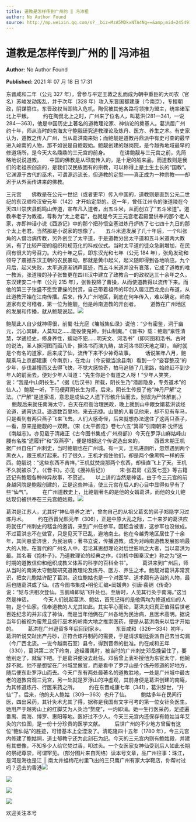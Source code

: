 ```yaml
---
title: 道教是怎样传到广州的 ‖ 冯沛祖
author: No Author Found
source: http://mp.weixin.qq.com/s?__biz=MzA5MDkxNTA4Ng==&amp;mid=2454911292&amp;idx=1&amp;sn=1040eddf0e8b4ccaef8437de4f1046c5&amp;chksm=87a2315db0d5b84b4b8746444cc1559c1554467c378d3cfd43831d779ca937f86265b96fae3b#rd
---
```


# 道教是怎样传到广州的 ‖ 冯沛祖

**Author:** No Author Found

**Published:** 2021 年 07 月 18 日 17:31

东晋咸和二年（公元 327 年），曾参与平定王敦之乱而成为朝中重臣的大司农（官名）苏峻发动叛乱，并于次年（328 年）攻入东晋国都建康（今南京），专擅朝政，阴谋篡位。东晋政权当即陷入危机。陶侃被其他各路将领推为盟主，统率诸军北上平叛。        约在陶侃北上之时，广州来了位名人，叫葛洪(281—341，一说 284—363)，他是中国历史上著名的道教理论家、神仙论的奠基人。葛洪居广州约十年，师从当时的南海太守鲍靓研究道教理论及炼丹、医方、养生之术。有史家认为，道教之传入广州，当从葛洪南来始；而鲍靓是道教丹鼎派中有史可查的最早进入岭南的人物，那不如说是自鲍靓始。鲍靓创建的越岗院，是今越秀地域最早的修道场所，是今天大名鼎鼎的三元宫的前身。        在讲鲍靓与三元宫之前，先简略地说说道教。　　中国的佛教是从印度传入的，是十足的舶来品，而道教则是我们的老祖宗创造的，是我们汉民族固有的宗教，可以称得上是土生土长的“国教”。它渊源于古代的巫术，可谓源远流长，但道教的定型——真正成为一种宗教——却迟于从外面传进来的佛教。

三元宫　　佛教是在公元一世纪（或者更早）传入中国的，道教则是直到公元二世纪的东汉顺帝汉安元年（142）才开始定型的。这一年，曾任江州令的张道陵在今天四川崇庆县鹤鸣山传道，宣布凡入道者，出五斗米，从而创立了“五斗米道”。道教奉老子为教祖，尊称为“太上老君”，也就是今天三元宫老君殿里供奉的那个老人家，亦即神话小说《西游记》中的那个把孙悟空塞进炼丹炉炼了七七四十九日的那个太上老君。当然那是小说家的想像了。　　五斗米道发展了几十年后，一个叫张角的人借治病传教，另外创立了太平道，于是道教分出太平道和五斗米道两大教派，有了比较严密的组织和规范化的科戒仪式。当时太平道的徒众急剧增加，在民间有很大的号召力。大约十年之后，即东汉光和七年（公元 184 年），张角发动和领导了震撼东汉王朝的农民暴动，那就是黄巾起义，起义随即得到各地响应。九个月后，起义失败，太平道逐渐销声匿迹，而五斗米道并没有衰落，它成了道教的唯一教派，张道陵的孙子张鲁更在四川汉中建立了政教合一的政权达三十余年之久。东汉建安二十年（公元 215 年），张鲁投降了曹操，从而使道教得以流传下来。而他的第三子张盛不愿受曹操的封赏，自己带着祖传的印剑入居江西龙虎山布道，从此道教开始在江南传播。后来，传入广州地区，到底在何年传入，难以确定。岭南道家有史可稽者，第一位为鲍靓，他是岭南道教的开创者。        道教在广州地区的发展和传播，就从鲍靓说起。![](https://mmbiz.qpic.cn/mmbiz_jpg/PJWG74pLsMbf6BQ9wBcUEQ72P2hUdAktQz6DpChaiaicwlCQPO7bLqA6WZ74UicSqG703PGBGFliavnqwxcgBRstNw/640)

鲍靓此人自少就神得很，前蜀·杜光庭《墉城集仙录》说他：“少有密鉴，洞于幽元，沉心冥肆，人莫知之……能役使鬼神，封山制魔。”《晋书》载：鲍靓“禀性清慧，学通经史，修身养性，蠕动不犯……明天文、河洛书”（即河图和洛书。古时的说法，圣人据河图而画八卦，据洛书而演九畴，故河洛书即天地之理）。当时就是个有名的道家，后来成了仙，流传下来不少神奇故事。        话说某年八月，鲍靓乘马上京都建康（今南京），在龙山（今安徽当涂县南）看到一个“姿容整茂”的少年，步伐甚慢而又去得飞快，不觉大感惊奇，拍马追随了几里路，始终赶不到少年人的前面去，便对少年人叫道：“先生你是个有道之人呀！”少年人笑笑，说：“我是中山阴长生。”（据《后汉书》所载，阴长生乃“潜居隐身，专务道术”的仙人。）鲍靓一听，下马便拜阴长生为师。后来，阴长生传授了他“神丹尸解”之法。（“尸解”是道家语，意思是成仙之人遗下形骸升仙而去。别误为尸体解剖。）        鲍靓后来就任南海太守，白天在府衙治理民政，晚上就到山中跟女婿葛洪谈经论道，通宵达旦。遥遥数百里地，来去迅捷。山里的人看见他来，却不见有车马，只是看到有两只燕子飞来飞去。人们大感奇怪，后来就想办法逮住了这两只燕子，一看，原来是鲍靓的一双鞋。（宋《太平御览》卷七六五“箕帚”引南朝宋·沈怀远《南越志》。亦见载于清雍正《古今图书集成·广州府部》）今天在罗浮山麻姑峰山腰有名胜“遗履轩”和“双燕亭”，便是根据这个传说造出来的，        西晋末期王机据广州自任广州刺史，当时鲍靓也在广州城。有一天，王机进厕所，忽然遇到两个黑衣人，跟王机打起来。打了很久，王机才抓住他们，却是两个像黑鸭一样的东西。鲍靓说：“这些东西不吉祥。”王机就焚烧那两个东西，却径直飞上了天。王机不久就被杀了。（《晋书》。亦见《搜神后记》）        宋·张君房《云笈七签》等古籍还记有鲍靓各种神异故事，不赘述。　　以上讲的当然是神话。由于今三元宫的前身越冈院是鲍靓创建的，正是这些神话，使三元宫在后人的心目中显得似乎有了些“仙气”。        在广州道教史上，比鲍靓著名的是他的女婿葛洪，而他的女儿鲍姑现仍被供奉在三元宫鲍姑殿。![](https://mmbiz.qpic.cn/mmbiz_jpg/PJWG74pLsMbf6BQ9wBcUEQ72P2hUdAktwGuuic1yc7B46iaR5Ql0qZ0NN5ZWriclAgrfTTPPiaicnHVZIghgOxZjThA/640)

葛洪是江苏人，尤其好“神仙导养之法”，曾向自己的从祖父葛玄的弟子郑隐学习过炼丹术。        约在西晋光熙元年（306），正是中原大乱之际，二十来岁的葛洪应将就任广州刺史的嵇含的邀请，来到广州任参军。因嵇含被害，这参军也没做成。不过葛洪志不在做官，只是见天下已乱，避地南土。他在今越秀地区居住了十余年，其间悬壶济世，为民治病；著书立说，传播道教。成为对岭南道教发展影响最大的人物。在晋代的广州名人中，若论其思想理论对后世影响之大者，当以葛洪为最。其名著《抱朴子》，乃道教理论的经典之作，《剑桥中国秦汉史》称之为“这一时期的道教信仰和组织成教义体系的科学的百科全书”。        葛洪来到广州后，师从当时的南海太守鲍靓研究道教理论及炼丹、医方、养生之术。鲍靓对葛洪非常赏识，把女儿鲍姑许配了葛洪。这位鲍姑也是一个对医学、道术颇有造诣的人物，最后也随葛洪成了仙。《古今图书集成•明伦汇编•闺媛典》引唐·裴铏《传奇》说：“姑与洪相次登仙。玉鹅峰即姑飞升处也。至唐时，人见其行灸于南海。”这当然是神话。        今天人们说起葛洪、鲍姑，首先记得的是他俩均为修道成仙的人物，是个仙家。信奉道教的人尤其如此。其实平心而论，葛洪夫妇真正值得后世老百姓纪念的并非成了神仙，而是当年他俩在广州各地为民治病，且医术高明。据说当年仍被视为蛮荒且盛行巫术的岭南大地之推崇医药，便是从葛洪南来以后才开始的。        葛洪在广州逗留多年后回到家乡。        东晋咸和（326—334）初年，葛洪听说交趾出产丹砂，正符合炼丹制药的需要，于是请求朝廷委派自己去当勾漏（今广西北流。一说今越南石室）县令，得到晋帝的批准。约在咸和五年（330），葛洪第二次下岭南，途经番禺时，被当时的广州刺史邓岳挽留住了，要他别走了，就留下吧。于是葛洪便没去赴任。邓岳曾上表补授他为东官太守，他婉辞不就。他不是想留在广州城里做官，而是看中了罗浮山是个炼丹修道的好地方，随后便东赴罗浮山而去。今天广东有两处最著名的道教胜地，一处是广州城中最古老的道教宫观三元宫，另一处就是罗浮山的冲虚观，其前身便是葛洪创建的南庵，为其修道炼丹、行医采药之所。        约在东晋咸康七年（341），葛洪辞世，“升仙”了。后来，他的夫人鲍姑（309—363）也升了仙。        鲍姑多年在民间行医，四出采药，其针灸术尤其了得，据称是我国有文字可考的第一位女针灸医生。她用产于越秀山上的红脚艾为人灸治“赘疣”，一灼即消。她一生行医采药，足迹遍番禺、南海、博罗、惠阳等地。医好过不少人。今天三元宫内还保存有鲍姑当年艾灸的穴位图，是一份十分珍贵的医学文献。        后世广州的不少地方曾留有这位“鲍仙姑”的胜迹，可惜基本上全湮没了。清乾隆四十五年（1780 年），今三元宫内修建了鲍姑祠，道士郁教宁还为此刻石为纪。今天的三元宫内则有鲍姑殿，并建有其塑像，不知多少人给它焚过香，叩过头。一个女医家女神仙受到后人如此长期的祭祀尊崇，可谓罕见。（部分图片来自网络）读本号文章，品广州往事：珠江，是河是海也是江 || 南太井蛙梅花村里飞出的三只鹰广州有家大学鞋店，你帮衬过吗？远去的香港![](https://mmbiz.qpic.cn/mmbiz_jpg/PJWG74pLsMbf6BQ9wBcUEQ72P2hUdAktXnYjbdX0bY6sqGLWNkWr9E5mpu0M9KXqt40CBMydmhdGUfsJoOkicKg/640)

![](https://mmbiz.qpic.cn/mmbiz_jpg/PJWG74pLsMbf6BQ9wBcUEQ72P2hUdAktppp48hALlksTDZW0qicyl4l14WSQlLS4JHNbiaAtHDPoia5AjjGrv9gIQ/640)

![](https://mmbiz.qpic.cn/mmbiz_jpg/PJWG74pLsMbf6BQ9wBcUEQ72P2hUdAkth53v1OrX2FichFU6uLibRbwXa7RtYwYKXiaKHlNkf71oottPib1EeXpicLA/640)

![](https://mmbiz.qpic.cn/mmbiz_jpg/PJWG74pLsMbf6BQ9wBcUEQ72P2hUdAktFB037KpmohWu2oE0AyyZCics5ibolYfvZIMmB4uV0ufB3JsMxpL1tvCQ/640)

欢迎关注本号
